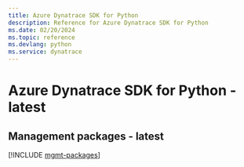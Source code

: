 ```yaml
---
title: Azure Dynatrace SDK for Python
description: Reference for Azure Dynatrace SDK for Python
ms.date: 02/20/2024
ms.topic: reference
ms.devlang: python
ms.service: dynatrace
---
```

# Azure Dynatrace SDK for Python - latest

## Management packages - latest
[!INCLUDE [mgmt-packages](dynatrace-mgmt-index.md)]